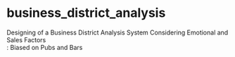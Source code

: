 # business_district_analysis
Designing of a Business District Analysis System Considering Emotional and Sales Factors<br>
: Biased on Pubs and Bars
